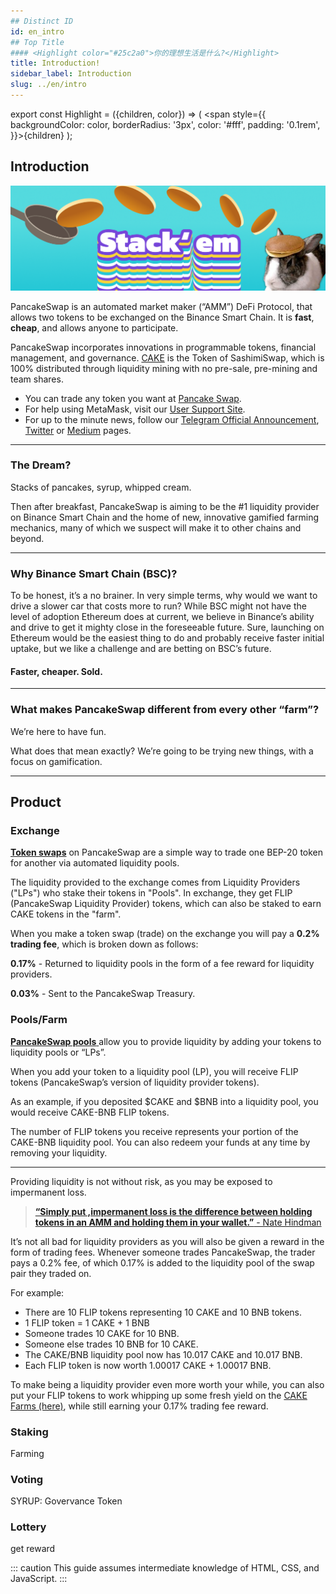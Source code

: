 ```yaml
---
## Distinct ID
id: en_intro
## Top Title
#### <Highlight color="#25c2a0">你的理想生活是什么?</Highlight>
title: Introduction!
sidebar_label: Introduction
slug: ../en/intro
---
```


export const Highlight = ({children, color}) => ( <span style={{
      backgroundColor: color,
      borderRadius: '3px',
      color: '#fff',
      padding: '0.1rem',
    }}>{children}</span> );

## Introduction

![img](../static/img/banner.png)

PancakeSwap is an automated market maker (“AMM”) DeFi Protocol, that allows two tokens to be exchanged on the Binance Smart Chain. It is **fast**, **cheap**, and allows anyone to participate.

PancakeSwap incorporates innovations in programmable tokens, financial management, and governance. [CAKE](../en/token#cake) is the Token of SashimiSwap, which is 100% distributed through liquidity mining with no pre-sale, pre-mining and team shares.

- You can trade any token you want at [Pancake Swap](https://exchange.pancakeswap.finance).
- For help using MetaMask, visit our [User Support Site](https://metamask.zendesk.com/).
- For up to the minute news, follow our [Telegram Official Announcement](https://t.me/PancakeSwapAnn), [Twitter](https://twitter.com/pancakeswap) or [Medium](https://medium.com/@pancakeswap) pages.

---

### <Highlight color="#25c2a0">**The Dream?**</Highlight>

Stacks of pancakes, syrup, whipped cream.

Then after breakfast, PancakeSwap is aiming to be the \#1 liquidity provider on Binance Smart Chain and the home of new, innovative gamified farming mechanics, many of which we suspect will make it to other chains and beyond.

---

### **Why Binance Smart Chain \(BSC\)?**

To be honest, it’s a no brainer. In very simple terms, why would we want to drive a slower car that costs more to run? While BSC might not have the level of adoption Ethereum does at current, we believe in Binance’s ability and drive to get it mighty close in the foreseeable future. Sure, launching on Ethereum would be the easiest thing to do and probably receive faster initial uptake, but we like a challenge and are betting on BSC’s future.

#### Faster, cheaper. **Sold.**

---

### **What makes PancakeSwap different from every other “farm”?**

We’re here to have fun.

What does that mean exactly? We’re going to be trying new things, with a focus on gamification.

---

## Product

### Exchange

[**Token swaps**](https://exchange.pancakeswap.finance/#/swap) on PancakeSwap are a simple way to trade one BEP-20 token for another via automated liquidity pools.

The liquidity provided to the exchange comes from Liquidity Providers \("LPs"\) who stake their tokens in "Pools". In exchange, they get FLIP \(PancakeSwap Liquidity Provider\) tokens, which can also be staked to earn CAKE tokens in the "farm".

When you make a token swap \(trade\) on the exchange you will pay a **0.2% trading fee**, which is broken down as follows:

**0.17%** - Returned to liquidity pools in the form of a fee reward for liquidity providers.

**0.03%** - Sent to the PancakeSwap Treasury.

### Pools/Farm

[**PancakeSwap pools** ](https://exchange.pancakeswap.finance/#/pool)allow you to provide liquidity by adding your tokens to liquidity pools or “LPs”.

When you add your token to a liquidity pool \(LP\), you will receive FLIP tokens \(PancakeSwap’s version of liquidity provider tokens\).

As an example, if you deposited $CAKE and $BNB into a liquidity pool, you would receive CAKE-BNB FLIP tokens.

The number of FLIP tokens you receive represents your portion of the CAKE-BNB liquidity pool. You can also redeem your funds at any time by removing your liquidity.

---

Providing liquidity is not without risk, as you may be exposed to impermanent loss.

> [**“Simply put ,impermanent loss is the difference between holding tokens in an AMM and holding them in your wallet.”** - Nate Hindman](https://blog.bancor.network/beginners-guide-to-getting-rekt-by-impermanent-loss-7c9510cb2f22)

It’s not all bad for liquidity providers as you will also be given a reward in the form of trading fees. Whenever someone trades PancakeSwap, the trader pays a 0.2% fee, of which 0.17% is added to the liquidity pool of the swap pair they traded on.

For example:

- There are 10 FLIP tokens representing 10 CAKE and 10 BNB tokens.
- 1 FLIP token = 1 CAKE + 1 BNB
- Someone trades 10 CAKE for 10 BNB.
- Someone else trades 10 BNB for 10 CAKE.
- The CAKE/BNB liquidity pool now has 10.017 CAKE and 10.017 BNB.
- Each FLIP token is now worth 1.00017 CAKE + 1.00017 BNB.

To make being a liquidity provider even more worth your while, you can also put your FLIP tokens to work whipping up some fresh yield on the [CAKE Farms \(here\)](https://pancakeswap.finance/), while still earning your 0.17% trading fee reward.

### Staking

Farming

### Voting

SYRUP: Govervance Token

### Lottery

get reward

::: caution
This guide assumes intermediate knowledge of HTML, CSS, and JavaScript.
:::
